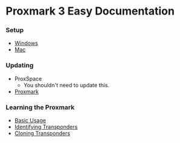 # Proxmark 3 Easy Documentation

### Setup
- [Windows](WINDOWS.md)
- [Mac](MAC.md)

### Updating
- ProxSpace
  - You shouldn't need to update this.
- [Proxmark](UPDATE_PROXMARK.md)

### Learning the Proxmark
- [Basic Usage](PROXMARK_BASICS.md)
- [Identifying Transponders](PROXMARK_ID_TRANSPONDER.md)
- [Cloning Transponders](PROXMARK_CLONING.md)
